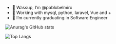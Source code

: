 - 👋 Wassup, I’m @pablobelmiro
- 👀 Working with mysql, python, laravel, Vue and +
- 🌱 I’m currently graduating in Software Engineer

![Anurag's GitHub stats](https://github-readme-stats.vercel.app/api?username=pablobelmiro&show_icons=true&theme=transparent)

![Top Langs](https://github-readme-stats.vercel.app/api/top-langs/?username=pablobelmiro&layout=compact&theme=transparent)
